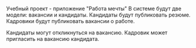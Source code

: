Учебный проект - приложение "Работа мечты"
В системе будут две модели: вакансии и кандидаты. 
Кандидаты будут публиковать резюме. Кадровики будут публиковать вакансии о работе.

Кандидаты могут откликнуться на вакансию. Кадровик может пригласить на вакансию кандидата.